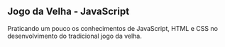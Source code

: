 ## Jogo da Velha - JavaScript
Praticando um pouco os conhecimentos de JavaScript, HTML e CSS no desenvolvimento do tradicional jogo da velha.
